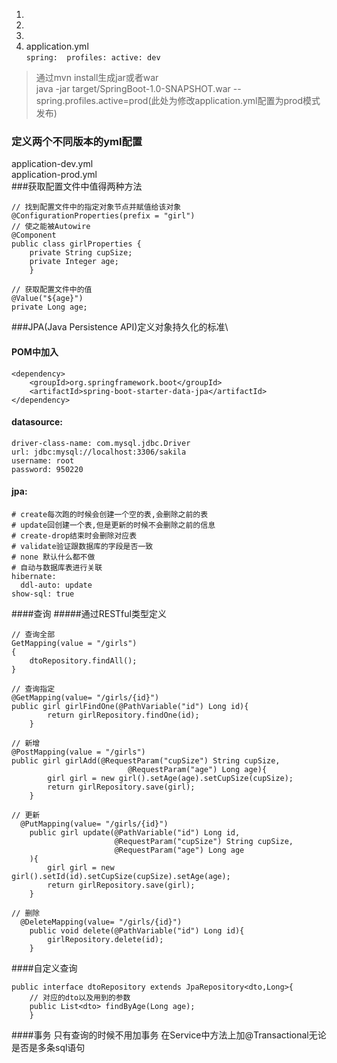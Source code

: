 1.
2.
3.
4. application.yml<br/>
``spring: 
    profiles:
        active: dev``<br>
> 通过mvn install生成jar或者war<br>
> java -jar target/SpringBoot-1.0-SNAPSHOT.war --spring.profiles.active=prod(此处为修改application.yml配置为prod模式发布)<br>
### 定义两个不同版本的yml配置
application-dev.yml<br>
application-prod.yml<br>
###获取配置文件中值得两种方法
```
// 找到配置文件中的指定对象节点并赋值给该对象
@ConfigurationProperties(prefix = "girl")
// 使之能被Autowire
@Component
public class girlProperties {
    private String cupSize;
    private Integer age;
    }
```
```
// 获取配置文件中的值
@Value("${age}")
private Long age;
```

###JPA(Java Persistence API)定义对象持久化的标准\
#### POM中加入
    <dependency>
        <groupId>org.springframework.boot</groupId>
        <artifactId>spring-boot-starter-data-jpa</artifactId>
    </dependency>
#### datasource:
    driver-class-name: com.mysql.jdbc.Driver
    url: jdbc:mysql://localhost:3306/sakila
    username: root
    password: 950220
####  jpa:
    # create每次跑的时候会创建一个空的表,会删除之前的表
    # update回创建一个表,但是更新的时候不会删除之前的信息
    # create-drop结束时会删除对应表
    # validate验证跟数据库的字段是否一致
    # none 默认什么都不做
    # 自动与数据库表进行关联
    hibernate:
      ddl-auto: update
    show-sql: true

####查询
#####通过RESTful类型定义
```
// 查询全部
GetMapping(value = "/girls")
{
    dtoRepository.findAll();
}

```

```
// 查询指定
@GetMapping(value= "/girls/{id}")
public girl girlFindOne(@PathVariable("id") Long id){
        return girlRepository.findOne(id);
    }
```
```
// 新增
@PostMapping(value = "/girls")
public girl girlAdd(@RequestParam("cupSize") String cupSize,
                          @RequestParam("age") Long age){
        girl girl = new girl().setAge(age).setCupSize(cupSize);
        return girlRepository.save(girl);
    }
```
```
// 更新
  @PutMapping(value= "/girls/{id}")
    public girl update(@PathVariable("id") Long id,
                       @RequestParam("cupSize") String cupSize,
                       @RequestParam("age") Long age
    ){
        girl girl = new girl().setId(id).setCupSize(cupSize).setAge(age);
        return girlRepository.save(girl);
    }
```
```
// 删除
  @DeleteMapping(value= "/girls/{id}")
    public void delete(@PathVariable("id") Long id){
        girlRepository.delete(id);
    }
```


####自定义查询
```
public interface dtoRepository extends JpaRepository<dto,Long>{
    // 对应的dto以及用到的参数
    public List<dto> findByAge(Long age);
    }
```
####事务
    只有查询的时候不用加事务
    在Service中方法上加@Transactional无论是否是多条sql语句
